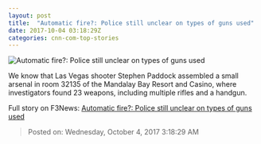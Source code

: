 ```yaml
---
layout: post
title:  "Automatic fire?: Police still unclear on types of guns used"
date: 2017-10-04 03:18:29Z
categories: cnn-com-top-stories
---
```


![Automatic fire?: Police still unclear on types of guns used](http://i2.cdn.cnn.com/cnnnext/dam/assets/171002170125-02-stephen-paddock-file-super-tease.jpg)

We know that Las Vegas shooter Stephen Paddock assembled a small arsenal in room 32135 of the Mandalay Bay Resort and Casino, where investigators found 23 weapons, including multiple rifles and a handgun.


Full story on F3News: [Automatic fire?: Police still unclear on types of guns used](http://www.f3nws.com/n/YSdnhE)

> Posted on: Wednesday, October 4, 2017 3:18:29 AM
